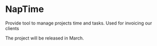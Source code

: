 # NapTime
Provide tool to manage projects time and tasks. Used for invoicing our clients

The project will be released in March.
